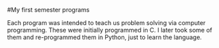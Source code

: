 #My first semester programs


Each program was intended to teach us problem solving via computer programming.
These were initially programmed in C. 
I later took some of them and re-programmed them in Python, just to learn the language.
